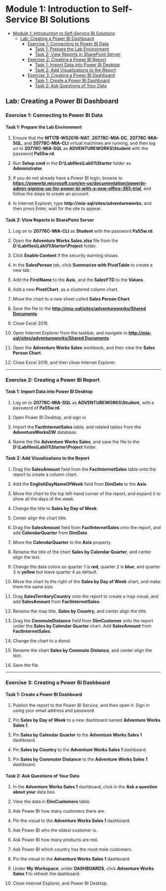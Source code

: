 # Module 1: Introduction to Self-Service BI Solutions

- [Module 1: Introduction to Self-Service BI Solutions](#module-1-introduction-to-self-service-bi-solutions)
  - [Lab: Creating a Power BI Dashboard](#lab-creating-a-power-bi-dashboard)
    - [Exercise 1: Connecting to Power BI Data](#exercise-1-connecting-to-power-bi-data)
      - [Task 1: Prepare the Lab Environment](#task-1-prepare-the-lab-environment)
      - [Task 2: View Reports in SharePoint Server](#task-2-view-reports-in-sharepoint-server)
    - [Exercise 2: Creating a Power BI Report](#exercise-2-creating-a-power-bi-report)
      - [Task 1: Import Data into Power BI Desktop](#task-1-import-data-into-power-bi-desktop)
      - [Task 2: Add Visualizations to the Report](#task-2-add-visualizations-to-the-report)
    - [Exercise 3: Creating a Power BI Dashboard](#exercise-3-creating-a-power-bi-dashboard)
      - [Task 1: Create a Power BI Dashboard](#task-1-create-a-power-bi-dashboard)
      - [Task 2: Ask Questions of Your Data](#task-2-ask-questions-of-your-data)


## Lab: Creating a Power BI Dashboard

### Exercise 1: Connecting to Power BI Data

#### Task 1: Prepare the Lab Environment

1. Ensure that the **MT17B-WS2016-NAT**, **20778C-MIA-DC**, **20778C-MIA-SQL**, and **20778C-MIA-CLI** virtual machines are running, and then log on to **20778C-MIA-SQL** as **ADVENTUREWORKS\Student** with the password **Pa55w.rd**.

2. Run **Setup.cmd** in the **D:\Labfiles\Lab01\Starter** folder as **Administrator**.

3. If you do not already have a Power BI login, browse to **https://powerbi.microsoft.com/en-us/documentation/powerbi-admin-signing-up-for-power-bi-with-a-new-office-365-trial**, and follow the steps to create an account.

4. In Internet Explorer, type **http://mia-sql/sites/adventureworks**, and then press Enter, wait for the site to appear.

#### Task 2: View Reports in SharePoint Server

1. Log on to **20778C-MIA-CLI** as **Student** with the password **Pa55w.rd**.

2. Open the **Adventure Works Sales.xlsx** file from the **D:\Labfiles\Lab01\Starter\Project** folder.

3. Click **Enable Content** if the security warning shows.

4. In the **SalesPerson** tab, click **Summarize with PivotTable** to create a new tab.

5. Add the **FirstName** to the **Axis**, and the **SalesYTD** to the **Values**.

6. Add a new **PivotChart**, as a clustered column chart.

7. Move the chart to a new sheet called **Sales Person Chart**.

8. Save the file to the **[http://mia-sql/sites/adventureworks/Shared Documents](http://mia-sql/sites/adventureworks/Shared%20Documents)**.

9. Close Excel 2016.

10. Open Internet Explorer from the taskbar, and navigate to **[http://mia-sql/sites/adventureworks/Shared Documents](http://mia-sql/sites/adventureworks/Shared%20Documents)**.

11. Open the **Adventure Works Sales** workbook, and then view the **Sales Person Chart**.

12. Close Excel 2016, and then close Internet Explorer.

---

### Exercise 2: Creating a Power BI Report

#### Task 1: Import Data into Power BI Desktop

1. Log on to **20778C-MIA-SQL** as **ADVENTUREWORKS\Student**, with a password of **Pa55w.rd**.

2. Open Power BI Desktop, and sign in.

3. Import the **FactInternetSales** table, and related tables from the **AdventureWorksDW** database.

4. Name the file **Adventure Works Sales**, and save the file to the **D:\Labfiles\Lab01\Starter\Project** folder.

#### Task 2: Add Visualizations to the Report

1. Drag the **SalesAmount** field from the **FactInternetSales** table onto the report to create a column chart.

2. Add the **EnglishDayNameOfWeek** field from **DimDate** to the **Axis**.

3. Move the chart to the top left-hand corner of the report, and expand it to show all the days of the week.

4. Change the title to **Sales by Day of Week**.

5. Center align the chart title.

6. Drag the **SalesAmount** field from **FactInternetSales** onto the report, and add **CalendarQuarter** from **DimDate**. 

7. Move the **CalendarQuarter** to the **Axis** property.

8. Rename the title of the chart **Sales by Calendar Quarter**, and center align the text.

9. Change the data colors so quarter 1 is **red**, quarter 2 is **blue**, and quarter 3 is **yellow** but leave quarter 4 as default.

10. Move the chart to the right of the **Sales by Day of Week** chart, and make them the same size.

11. Drag **SalesTerritoryCountry** onto the report to create a map visual, and add **SalesAmount** from **FactInternetSales**.

12. Rename the map title, **Sales by Country**, and center align the title.

13. Drag the **CommuteDistance** field from **DimCustomer** onto the report under the **Sales by Calendar Quarter** chart. Add **SalesAmount** from **FactInternetSales**.

14. Change the chart to a donut.

15. Rename the chart **Sales by Commute Distance**, and center align the text.

16. Save the file.

---

### Exercise 3: Creating a Power BI Dashboard

#### Task 1: Create a Power BI Dashboard

1. Publish the report to the Power BI Service, and then open it. Sign in using your email address and password.

2. Pin **Sales by Day of Week** to a new dashboard named **Adventure Works Sales 1**.

3. Pin **Sales by Calendar Quarter** to the **Adventure Works Sales 1** dashboard.

4. Pin **Sales by Country** to the **Adventure Works Sales 1** dashboard.

5. Pin **Sales by Commuter Distance** to the **Adventure Works Sales 1** dashboard.

#### Task 2: Ask Questions of Your Data

1. In the **Adventure Works Sales 1** dashboard, click in the **Ask a question about your** data box.

2. View the data in **DimCustomers** table.

3. Ask Power BI how many customers there are.

4. Pin the visual to the **Adventure Works Sales 1** dashboard.

5. Ask Power BI who the oldest customer is.

6. Ask Power BI how many products are red.

7. Ask Power BI which country has the most male customers.

8. Pin the visual to the **Adventure Works Sales 1** dashboard.

9. Under **My Workspace**, under **DASHBOARDS**, click **Adventure Works Sales 1** to refresh the dashboard.

10. Close Internet Explorer, and Power BI Desktop.
